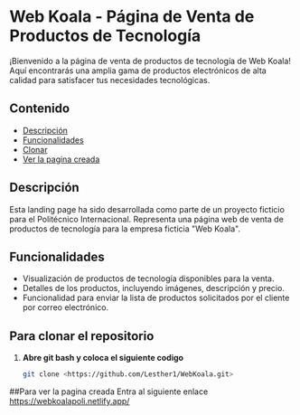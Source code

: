 # Web Koala - Página de Venta de Productos de Tecnología

¡Bienvenido a la página de venta de productos de tecnología de Web Koala! Aquí encontrarás una amplia gama de productos electrónicos de alta calidad para satisfacer tus necesidades tecnológicas.

## Contenido

- [Descripción](#descripción)
- [Funcionalidades](#funcionalidades)
- [Clonar](#Para-clonar-el-repositorio)
- [Ver la pagina creada](#Para-ver-la-pagina-creada)

## Descripción

Esta landing page ha sido desarrollada como parte de un proyecto ficticio para el Politécnico Internacional. Representa una página web de venta de productos de tecnología para la empresa ficticia "Web Koala".

## Funcionalidades

- Visualización de productos de tecnología disponibles para la venta.
- Detalles de los productos, incluyendo imágenes, descripción y precio.
- Funcionalidad para enviar la lista de productos solicitados por el cliente por correo electrónico.

## Para clonar el repositorio
1. **Abre git bash y coloca el siguiente codigo**
   ```bash
   git clone <https://github.com/Lesther1/WebKoala.git>

##Para ver la pagina creada
Entra al siguiente enlace https://webkoalapoli.netlify.app/
